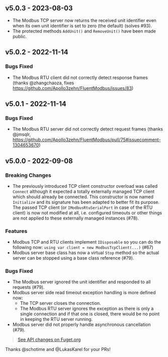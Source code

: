 ## v5.0.3 - 2023-08-03

- The Modbus TCP server now returns the received unit identifier even when its own unit identifier is set to zero (the default) (solves #93).
- The protected methods `AddUnit()` and `RemoveUnit()` have been made public.

## v5.0.2 - 2022-11-14

### Bugs Fixed

- The Modbus RTU client did not correctly detect response frames (thanks @zhangchaoza, fixes https://github.com/Apollo3zehn/FluentModbus/issues/83)

## v5.0.1 - 2022-11-14

### Bugs Fixed

- The Modbus RTU server did not correctly detect request frames (thanks @jmsqlr, https://github.com/Apollo3zehn/FluentModbus/pull/75#issuecomment-1304653670)

## v5.0.0 - 2022-09-08

### Breaking Changes
- The previously introduced TCP client constructor overload was called `Connect` although it expected a totally externally managed TCP client which should already be connected. This constructor is now named `Initialize` and its signature has been adapted to better fit its purpose. The passed TCP client (or `IModbusRtuSerialPort` in case of the RTU client) is now not modified at all, i.e. configured timeouts or other things are not applied to these externally managed instances (#78).

### Features
- Modbus TCP and RTU clients implement `IDisposable` so you can do the following now: `using var client = new ModbusTcpClient(...)` (#67)
- Modbus server base class has now a virtual `Stop` method so the actual server can be stopped using a base class reference (#79).

### Bugs Fixed
- The Modbus server ignored the unit identifier and responded to all requests (#79).
- Modbus server side read timeout exception handling is more defined now: 
    - The TCP server closes the connection.
    - The Modbus RTU server ignores the exception as there is only a single connection and if that one is closed, there would be no point in keeping the RTU server running.
- Modbus server did not properly handle asynchronous cancellation (#79).

> [See API changes on Fuget.org](https://www.fuget.org/packages/FluentModbus/5.0.0/lib/netstandard2.1/diff/4.1.0/)

Thanks @schotime and @LukasKarel for your PRs!